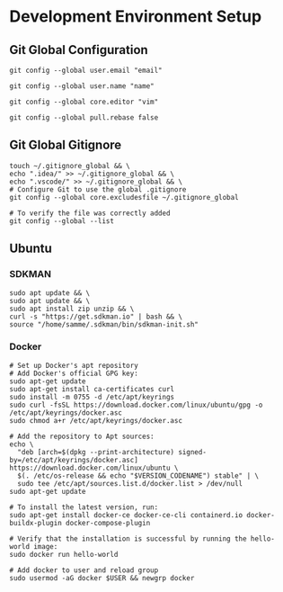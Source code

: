 # Development Environment Setup

## Git Global Configuration

```shell
git config --global user.email "email"
```

```shell
git config --global user.name "name"
```

```shell
git config --global core.editor "vim"
```

```shell
git config --global pull.rebase false
```

## Git Global Gitignore

```shell
touch ~/.gitignore_global && \
echo ".idea/" >> ~/.gitignore_global && \
echo ".vscode/" >> ~/.gitignore_global && \
# Configure Git to use the global .gitignore
git config --global core.excludesfile ~/.gitignore_global
```

```shell
# To verify the file was correctly added
git config --global --list
```

## Ubuntu

### SDKMAN

```shell
sudo apt update && \
sudo apt update && \
sudo apt install zip unzip && \
curl -s "https://get.sdkman.io" | bash && \
source "/home/samme/.sdkman/bin/sdkman-init.sh"
```

### Docker

```shell
# Set up Docker's apt repository
# Add Docker's official GPG key:
sudo apt-get update
sudo apt-get install ca-certificates curl
sudo install -m 0755 -d /etc/apt/keyrings
sudo curl -fsSL https://download.docker.com/linux/ubuntu/gpg -o /etc/apt/keyrings/docker.asc
sudo chmod a+r /etc/apt/keyrings/docker.asc

# Add the repository to Apt sources:
echo \
  "deb [arch=$(dpkg --print-architecture) signed-by=/etc/apt/keyrings/docker.asc] https://download.docker.com/linux/ubuntu \
  $(. /etc/os-release && echo "$VERSION_CODENAME") stable" | \
  sudo tee /etc/apt/sources.list.d/docker.list > /dev/null
sudo apt-get update
```

```shell
# To install the latest version, run:
sudo apt-get install docker-ce docker-ce-cli containerd.io docker-buildx-plugin docker-compose-plugin
```

```shell
# Verify that the installation is successful by running the hello-world image:
sudo docker run hello-world
```

```shell
# Add docker to user and reload group
sudo usermod -aG docker $USER && newgrp docker
```

